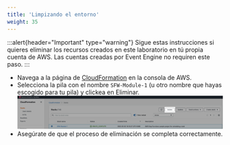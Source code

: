 ```yaml
---
title: 'Limpizando el entorno'
weight: 35
---
```


:::alert{header="Important" type="warning"}
Sigue estas instrucciones si quieres eliminar los recursos creados en este laboratorio en tú propia cuenta de AWS. Las cuentas creadas por Event Engine no requiren este paso.
:::

- Navega a la página de [CloudFormation](https://console.aws.amazon.com/cloudformation/home) en la consola de AWS.
- Selecciona la pila con el nombre `SFW-Module-1` (u otro nombre que hayas escogido para tu pila) y clickea en Eliminar.
  ![CloudFormation delete](/static/img/setup/setup-cloudformation-delete.png)
- Asegúrate de que el proceso de eliminación se completa correctamente.
